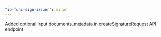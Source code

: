 ```yaml
---
"io-func-sign-issuer": minor
---
```


Added optional input documents_metadata in createSignatureRequest API endpoint

